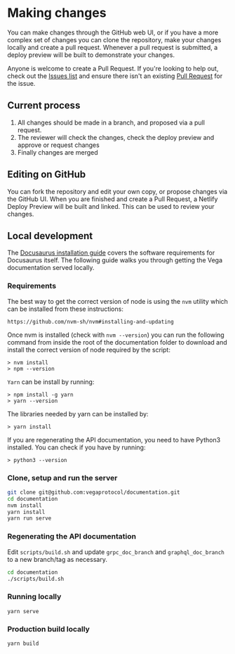 # Making changes
You can make changes through the GitHub web UI, or if you have a more complex set of changes you can clone the repository, make your changes locally and create a pull request. Whenever a pull request is submitted, a deploy preview will be built to demonstrate your changes.

Anyone is welcome to create a Pull Request. If you're looking to help out, check out the [Issues list](https://github.com/vegaprotocol/documentation/issues) and ensure there isn't an existing [Pull Request](https://github.com/vegaprotocol/documentation/pulls) for the issue.

## Current process
1. All changes should be made in a branch, and proposed via a pull request.
2. The reviewer will check the changes, check the deploy preview and approve or request changes
3. Finally changes are merged

## Editing on GitHub
You can fork the repository and edit your own copy, or propose changes via the GitHub UI. When you are finished and create a Pull Request, a Netlify Deploy Preview will be built and linked. This can be used to review your changes.

## Local development
The [Docusaurus installation guide](https://docusaurus.io/docs/installation) covers the  software requirements for Docusaurus itself. The following guide walks you through getting the Vega documentation served locally.

### Requirements

The best way to get the correct version of node is using the `nvm` utility which can be installed from these instructions:

`https://github.com/nvm-sh/nvm#installing-and-updating`

Once nvm is installed (check with `nvm --version`) you can run the following command from inside the root of the documentation folder to download and install the correct version of node required by the script:

```
> nvm install
> npm --version
```

`Yarn` can be install by running:

```
> npm install -g yarn
> yarn --version
```

The libraries needed by yarn can be installed by:

```
> yarn install
```

If you are regenerating the API documentation, you need to have Python3 installed. You can check if you have by running:

```
> python3 --version
```


### Clone, setup and run the server
```bash
git clone git@github.com:vegaprotocol/documentation.git
cd documentation
nvm install
yarn install
yarn run serve
```

### Regenerating the API documentation
Edit `scripts/build.sh` and update `grpc_doc_branch` and `graphql_doc_branch` to a new branch/tag as necessary.

```bash
cd documentation
./scripts/build.sh
```

### Running locally

```console
yarn serve
```

### Production build locally

```console
yarn build
```

